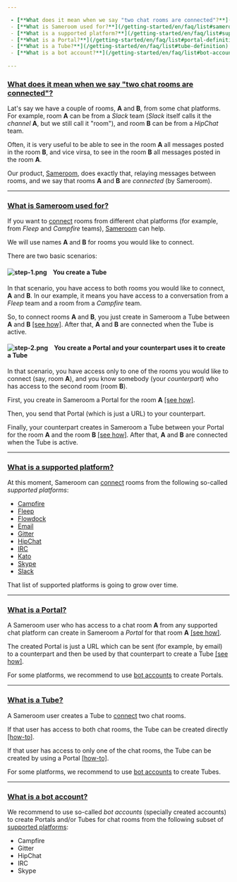 ```yaml
---

 - [**What does it mean when we say "two chat rooms are connected"?**](/getting-started/en/faq/list#connected-rooms)
 - [**What is Sameroom used for?**](/getting-started/en/faq/list#sameroom-purpose)
 - [**What is a supported platform?**](/getting-started/en/faq/list#supported-platform)
 - [**What is a Portal?**](/getting-started/en/faq/list#portal-definition)
 - [**What is a Tube?**](/getting-started/en/faq/list#tube-definition)
 - [**What is a bot account?**](/getting-started/en/faq/list#bot-account)
 
---
```

### <a href="#connected-rooms" name="connected-rooms">**What does it mean when we say "two chat rooms are connected"?**</a>
 
Lat's say we have a couple of rooms, **A** and **B**, from some chat platforms. For example, room **A** can be from a _Slack_ team (_Slack_ itself calls it the _channel_ **A**, but we still call it "room"), and room **B** can be from a _HipChat_ team.

Often, it is very useful to be able to see in the room **A** all messages posted in the room **B**, and vice virsa, to see in the room **B** all messages posted in the room **A**.

Our product, [Sameroom](https://sameroom.io), does exactly that, relaying messages between rooms, and we say that rooms **A** and **B** are _connected_ (by Sameroom). 

---
### <a href="#sameroom-purpose" name="sameroom-purpose">**What is Sameroom used for?**</a>
 
If you want to [connect](/getting-started/en/faq/list#connected-rooms) rooms from different chat platforms (for example, from _Fleep_ and _Campfire_ teams), [Sameroom](https://sameroom.io) can help. 

We will use names **A** and **B** for rooms you would like to connect.

There are two basic scenarios:

#### ![step-1.png](https://in.kato.im/b8be284b81c9467fed3170d274c28de6789dd2fae1957895cd34bc20a2676d25/step-1.png) &ensp; **You create a Tube**
 
In that scenario, you have access to both rooms you would like to connect, **A** and **B**. In our example, it means you have access to a conversation from a _Fleep_ team and a room from a _Campfire_ team.  

So, to connect rooms **A** and **B**, you just create in Sameroom a Tube between **A** and **B** [[see how]](/getting-started/en/faq/list#how-to-create-a-tube). After that, **A** and **B** are connected when the Tube is active.

#### ![step-2.png](https://in.kato.im/99977b264e016814f4af35ac12a7fe42f1138758cd4b9285fa8c34e628a264fd/step-2.png) &ensp; **You create a Portal and your counterpart uses it to create a Tube**
 
In that scenario, you have access only to one of the rooms you would like to connect (say, room **A**), and you know somebody (your _counterpart_) who has access to the second room (room **B**).

First, you create in Sameroom a Portal for the room **A** [[see how]](/getting-started/en/faq/list#how-to-use-a-portal).

Then, you send that Portal (which is just a URL) to your counterpart.

Finally, your counterpart creates in Sameroom a Tube between your Portal for the room **A** and the room **B** [[see how]](/getting-started/en/faq/list#how-to-create-a-tube). After that, **A** and **B** are connected when the Tube is active.

---
### <a href="#supported-platform" name="supported-platform">**What is a supported platform?**</a>

At this moment, Sameroom can [connect](/getting-started/en/faq/list#connected-rooms) rooms from the following so-called _supported platforms_:

 - [Campfire](https://launchpad.37signals.com/campfire/signin)
 - [Fleep](https://fleep.io)
 - [Flowdock](https://www.flowdock.com/login)
 - [Email](https://en.wikipedia.org/wiki/Email)
 - [Gitter](https://gitter.im)
 - [HipChat](https://www.hipchat.com/sign_in)
 - [IRC](http://webchat.freenode.net)
 - [Kato](https://kato.im)
 - [Skype](https://web.skype.com/en)
 - [Slack](https://slack.com)

That list of supported platforms is going to grow over time.

---
### <a href="#portal-definition" name="portal-definition">**What is a Portal?**</a>

A Sameroom user who has access to a chat room **A** from any supported chat platform can create in Sameroom a _Portal_ for that room **A** [[see how]](/getting-started/en/faq/list#portal-creation).

The created Portal is just a URL which can be sent (for example, by email) to a counterpart and then be used by that counterpart to create a Tube [[see how]](/getting-started/en/faq/list#tube-creation-from-portal).

For some platforms, we recommend to use [bot accounts](/getting-started/en/faq/list#bot-account) to create Portals.

---
### <a href="#tube-definition" name="tube-definition">**What is a Tube?**</a>

A Sameroom user creates a Tube to [connect](/getting-started/en/faq/list#connected-rooms) two chat rooms. 

If that user has access to both chat rooms, the Tube can be created directly [[how-to]](/getting-started/en/faq/list#tube-creation).

If that user has access to only one of the chat rooms, the Tube can be created by using a Portal [[how-to]](/getting-started/en/faq/list#tube-creation-from_portal).

For some platforms, we recommend to use [bot accounts](/getting-started/en/faq/list#bot-account) to create Tubes.

---
### <a href="#bot-account" name="bot-account">**What is a bot account?**</a>

We recommend to use so-called _bot accounts_ (specially created accounts) to create Portals and/or Tubes for chat rooms from the following subset of [supported platforms](/getting-started/en/faq/list#supported-platform):
 
 - Campfire
 - Gitter
 - HipChat
 - IRC
 - Skype
